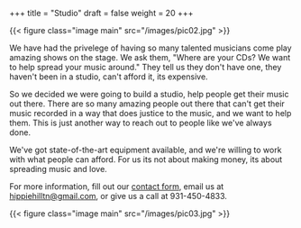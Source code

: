 +++
title = "Studio"
draft = false
weight = 20
+++

{{< figure class="image main" src="/images/pic02.jpg" >}}

We have had the privelege of having so many talented musicians come play amazing
shows on the stage.  We ask them, "Where are your CDs?  We want to help spread
your music around."  They tell us they don't have one, they haven't been in a 
studio, can't afford it, its expensive.

So we decided we were going to build a studio, help people get their music out there.
There are so many amazing people out there that can't get their music recorded
in a way that does justice to the music, and we want to help them.  This is
just another way to reach out to people like we've always done.

We've got state-of-the-art equipment available, and we're willing to work with what
people can afford.  For us its not about making money, its about spreading music 
and love.

For more information, fill out our 
[contact form](http://hillfolkentertainment.com/#contact), email us at 
<hippiehilltn@gmail.com>, or give us a call at 931-450-4833.

{{< figure class="image main" src="/images/pic03.jpg" >}}

